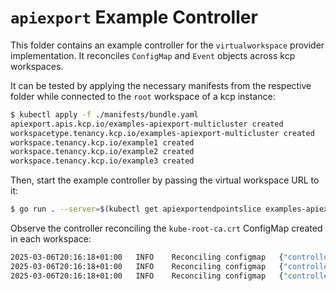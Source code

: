 # `apiexport` Example Controller

This folder contains an example controller for the `virtualworkspace` provider implementation. It reconciles `ConfigMap` and `Event` objects across kcp workspaces.

It can be tested by applying the necessary manifests from the respective folder while connected to the `root` workspace of a kcp instance:

```sh
$ kubectl apply -f ./manifests/bundle.yaml
apiexport.apis.kcp.io/examples-apiexport-multicluster created
workspacetype.tenancy.kcp.io/examples-apiexport-multicluster created
workspace.tenancy.kcp.io/example1 created
workspace.tenancy.kcp.io/example2 created
workspace.tenancy.kcp.io/example3 created
```

Then, start the example controller by passing the virtual workspace URL to it:

```sh
$ go run . --server=$(kubectl get apiexportendpointslice examples-apiexport-multicluster -o jsonpath="{.status.endpoints[0].url}")
```

Observe the controller reconciling the `kube-root-ca.crt` ConfigMap created in each workspace:

```sh
2025-03-06T20:16:18+01:00	INFO	Reconciling configmap	{"controller": "kcp-configmap-controller", "controllerGroup": "", "controllerKind": "ConfigMap", "reconcileID": "674a4e78-fec6-4e38-a6c2-0a8855259905", "cluster": "27uqz02z4wed6sjb", "name": "kube-root-ca.crt", "uuid": "4fb98e39-23f2-41b7-84a5-60163ca55148"}
2025-03-06T20:16:18+01:00	INFO	Reconciling configmap	{"controller": "kcp-configmap-controller", "controllerGroup": "", "controllerKind": "ConfigMap", "reconcileID": "913bccc0-bc3b-44b6-8508-8f84f6df5340", "cluster": "36ise8guls0p4mb9", "name": "kube-root-ca.crt", "uuid": "0dd90698-ff41-4216-84c3-64125b8dc32d"}
2025-03-06T20:16:18+01:00	INFO	Reconciling configmap	{"controller": "kcp-configmap-controller", "controllerGroup": "", "controllerKind": "ConfigMap", "reconcileID": "0aebc78a-a531-49e8-86c5-17a7407c57e2", "cluster": "1u97oi9csiunqu76", "name": "kube-root-ca.crt", "uuid": "c2094526-68f7-4743-bb6b-1492b2630419"}
```
